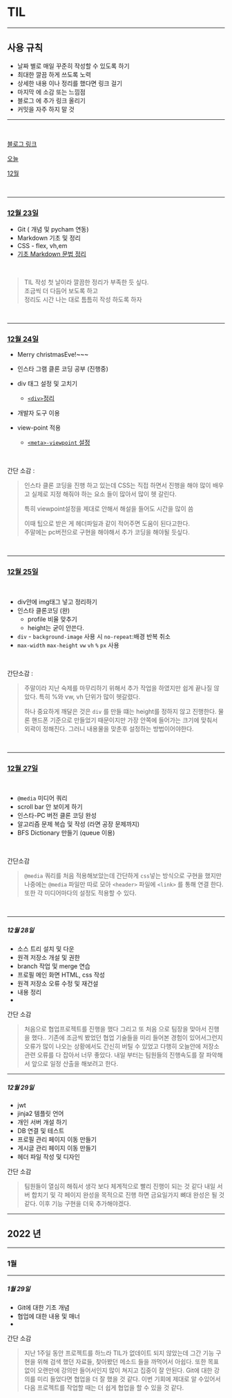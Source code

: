 # TIL

***


## 사용 규칙

* 날짜 별로 매일 꾸준히 작성할 수 있도록 하기 
* 최대한 깔끔 하게 쓰도록 노력
* 상세한 내용 이나 정리를 했다면 링크 걸기
* 마지막 에 소감 또는 느낌점 
* 블로그 에 추가 링크 올리기
* 커밋을 자주 하지 말 것

***

<br>

[블로그 링크](https://jscript.tistory.com/)  

[오늘](#12월-28일)

[12월](#12월-23일)

<br>

***

### <u>12월 23일</u>

- Git ( 개념 및 pycham 연동)
- Markdown 기초 및 정리
- CSS - flex, vh,em
- [기초 Markdown 문법 정리](Markdown/기본_문법.md)

<br>  

>TIL 작성 첫 날이라 깔끔한 정리가 부족한 듯 싶다.  
>조금씩 더 다듬어 보도록 하고  
>정리도 시간 나는 대로 틈틈히 작성 하도록 하자

<br>

***

### <u>12월 24일</u>

* Merry christmasEve!~~~
* 인스타 그램 클론 코딩 공부 (진행중)
* div 태그 설정 및 고치기
  * [```<div>```정리](css/div.md)
* 개발자 도구 이용
* view-point 적용 

  * [```<meta>-viewpoint``` 설정](css/meta.md)
  
<br>

간단 소감 : 

> 인스타 클론 코딩을 진행 하고 있는데 CSS는 직접 하면서 
> 진행을 해야 많이 배우고 실제로 지정 해줘야 하는 요소 들이 많아서
> 많이 헷 갈린다.<br>
> 
> 특히 viewpoint설정을 제대로 안해서 해설을 들어도 시간을 많이 씀
> 
> 이때 팁으로 받은 게 헤더파일과 같이 적어주면 도움이 된다고한다.<br>
> 주말에는 pc버전으로 구현을 해야해서 추가 코딩을 해야될 듯싶다.
> 

<br>

***

### <u>12월 25일</u>

<br>

* div안에 img태그 넣고 정리하기 
* 인스타 클론코딩 (완)
  * profile 비율 맞추기 
  * height는 굳이 안쓴다. 
* ```div``` - ```background-image``` 사용 시 ```no-repeat```:배경 반복 취소
* ```max-width``` ```max-height``` ```vw``` ```vh``` ```%``` 
```px``` 사용
  
<br>

간단소감 : 

> 주말이라 지난 숙제를 마무리하기 위해서 추가 작업을 하였지만 
> 쉽게 끝나질 않았다. 특히 %와 vw, vh 단위가 많이 헷갈렸다.    
> 
> 하나 중요하게 
> 깨달은 것은 ```div``` 를 만들 떄는 height를 정하지 않고 진행한다. 
> 물론 핸드폰 기준으로 만들었기 때문이지만 가장 안쪽에 들어가는 크기에 맞춰서 
> 외곽이 정해진다. 
> 그러니 내용물을 맞춘후 설정하는 방법이어야한다. 

<br>

***

### <u>12월 27일</u>

<br>

* ```@media``` 미디어 쿼리
* scroll bar 안 보이게 하기 
* 인스타-PC 버전 클론 코딩 완성
* 알고리즘 문제 복습 및 작성 (라면 공장 문제까지)
* BFS Dictionary 만들기 (queue 이용)
  
<br>

간단소감 

> ```@media``` 쿼리를 처음 적용해보았는데 간단하게 ```css```넣는 방식으로 구현을 했지만  
> 나중에는 ```@media``` 파일만 따로 모아 ```<header>``` 파일에 ```<link>```
> 를 통해 연결 한다. 또한 각 미디어마다의 설정도 적용할 수 있다. 

<br>

***

##### 12월 28일 

* 소스 트리 설치 및 다운
* 원격 저장소 개설 및 권한 
* branch 작업 및 merge 연습
* 프로필 메인 화면 HTML, css 작성
* 원격 저장소 오류 수정 및 재건설
* 내용 정리
* 

간단 소감
> 처음으로 협업프로젝트를 진행을 했다
> 그리고 또 처음 으로 팀장을 맞아서 진행을 했다..
> 기존에 조금씩 봤었던 협업 기술들을 미리 들어본 경험이 있어서그런지
> 오류가 많이 나오는 상황에서도 간신히 버틸 수 있었고 다행히 
> 오늘안에 저장소관련 오류를 다 잡아서 너무 좋았다. 
> 내일 부터는 팀원들의 진행속도를 잘 파악해서 앞으로 일정 산출을 
> 해보려고 한다. 


***

##### 12월 29일 

* jwt
* jinja2 템플릿 언어
* 개인 서버 개설 하기
* DB 연결 및 테스트
* 프로필 관리 페이지 이동 만들기
* 게시글 관리 페이지 이동 만들기
* 헤더 파일 작성 및 디자인

간단 소감
> 팀원들이 열심히 해줘서 생각 보다 체계적으로 빨리 진행이 되는 것 같다
> 내일 서버 합치기 및 각 페이지 완성을 목적으로 진행 하면 금요일가지 뼈대 완성은
> 될 것같다. 이후 기능 구현을 더욱 추가해야겠다.



***

## 2022 년

***

### 1월

***

##### 1월 29일 

* Git에 대한 기초 개념
* 협업에 대한 내용 및 매너
* 

간단 소감
> 지난 1주일 동안 프로젝트를 하느라 TIL가 없데이트 되지 않았는데 
> 그간 기능 구현을 위해 검색 했던 자료들, 찾아봤던 메소드 들을 까먹어서 아쉽다. 
> 또한 목표 없이 오랜만에 강의만 들어서인지 많이 쳐지고 집중이 잘 안된다.
> Git에 대한 강의를 미리 들었다면 협업을 더 잘 했을 것 같다.
> 이번 기회에 제대로 알 수있어서 다음 프로젝트를 작업할 때는 더 쉽게 협업을 할 수 있을 것 같다. 


